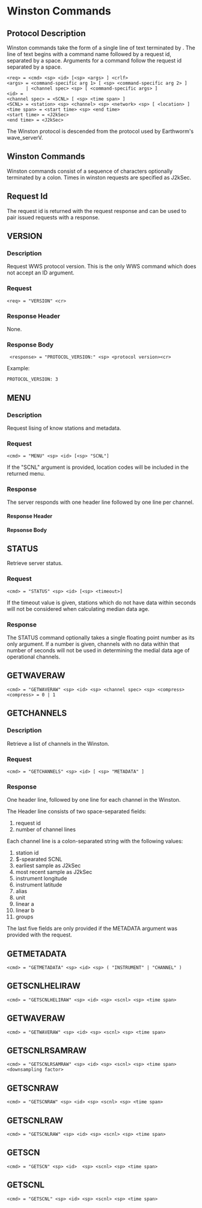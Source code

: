 # Winston Commands

## Protocol Description
Winston commands take the form of a single line of text terminated by <CRLF>. The line of text begins with a command name followed by a request id, separated by a space. Arguments for a command follow the request id separated by a space. 

	<req> = <cmd> <sp> <id> [<sp> <args> ] <crlf>
	<args> = <command-specific arg 1> [ <sp> <command-specific arg 2> ]
	       | <channel spec> <sp> [ <command-specific args> ]
	<id> = 
	<channel spec> = <SCNL> [ <sp> <time span> ]
	<SCNL> = <station> <sp> <channel> <sp> <network> <sp> [ <location> ]
	<time span> = <start time> <sp> <end time>
	<start time> = <J2kSec>
	<end time> = <J2kSec>

The Winston protocol is descended from the protocol used by Earthworm's wave_serverV.

## Winston Commands
Winston commands consist of a sequence of characters optionally terminated by a colon. Times in winston requests are specified as J2kSec. 
  
## Request Id
The request id is returned with the request response and can be used to pair issued requests with a response.

## VERSION
### Description
Request WWS protocol version. This is the only WWS command which does not accept an ID argument.

### Request
    <req> = "VERSION" <cr>
    
### Response Header
None.
### Response Body
     <response> = "PROTOCOL_VERSION:" <sp> <protocol version><cr>

Example:

    PROTOCOL_VERSION: 3

## MENU
### Description
Request lising of know stations and metadata.

### Request
    <cmd> = "MENU" <sp> <id> [<sp> "SCNL"]
If the "SCNL" argument is provided, location codes will be included in the returned menu.

### Response
The server responds with one header line followed by one line per channel.

#### Response Header

#### Repsonse Body

## STATUS
Retrieve server status.

### Request
    <cmd> = "STATUS" <sp> <id> [<sp> <timeout>]

If the timeout value is given, stations which do not have data within <timeout> seconds will not be considered when calculating median data age.

### Response

The STATUS command optionally takes a single floating point number as its only argument. If a number is given, channels with no data within that number of seconds will not be used in determining the medial data age of operational channels.

## GETWAVERAW
    <cmd> = "GETWAVERAW" <sp> <id> <sp> <channel spec> <sp> <compress>
    <compress> = 0 | 1

## GETCHANNELS  
### Description
Retrieve a list of channels in the Winston.
	
### Request
    <cmd> = "GETCHANNELS" <sp> <id> [ <sp> "METADATA" ]

### Response
One header line, followed by one line for each channel in the Winston. 

The Header line consists of two space-separated fields:
1. request id
1. number of channel lines

Each channel line is a colon-separated string with the following values:
1. station id
1. $-spearated SCNL
1. earliest sample as J2kSec
1. most recent sample as J2kSec
1. instrument longitude
1. instrument latitude
1. alias
1. unit
1. linear a
1. linear b
1. groups 

The last five fields are only provided if the METADATA argument was provided with the request.

## GETMETADATA
    <cmd> = "GETMETADATA" <sp> <id> <sp> ( "INSTRUMENT" | "CHANNEL" )

## GETSCNLHELIRAW
    <cmd> = "GETSCNLHELIRAW" <sp> <id> <sp> <scnl> <sp> <time span>

## GETWAVERAW
    <cmd> = "GETWAVERAW" <sp> <id> <sp> <scnl> <sp> <time span>

## GETSCNLRSAMRAW
    <cmd> = "GETSCNLRSAMRAW" <sp> <id> <sp> <scnl> <sp> <time span> <downsampling factor>

## GETSCNRAW  
    <cmd> = "GETSCNRAW" <sp> <id> <sp> <scnl> <sp> <time span>

## GETSCNLRAW
    <cmd> = "GETSCNLRAW" <sp> <id> <sp> <scnl> <sp> <time span>

## GETSCN
    <cmd> = "GETSCN" <sp> <id>  <sp> <scnl> <sp> <time span>

## GETSCNL
    <cmd> = "GETSCNL" <sp> <id> <sp> <scnl> <sp> <time span>